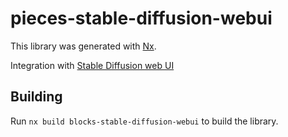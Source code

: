 # pieces-stable-diffusion-webui

This library was generated with [Nx](https://nx.dev).

Integration with [Stable Diffusion web UI](https://github.com/AUTOMATIC1111/stable-diffusion-webui)

## Building

Run `nx build blocks-stable-diffusion-webui` to build the library.
